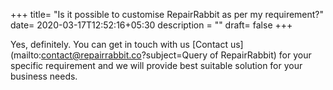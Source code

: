 +++
title= "Is it possible to customise RepairRabbit as per my requirement?"
date= 2020-03-17T12:52:16+05:30
description = ""
draft= false
+++



Yes, definitely. You can get in touch with us [Contact us](mailto:contact@repairrabbit.co?subject=Query of RepairRabbit) for your specific requirement and we will provide best suitable solution for your business needs.

